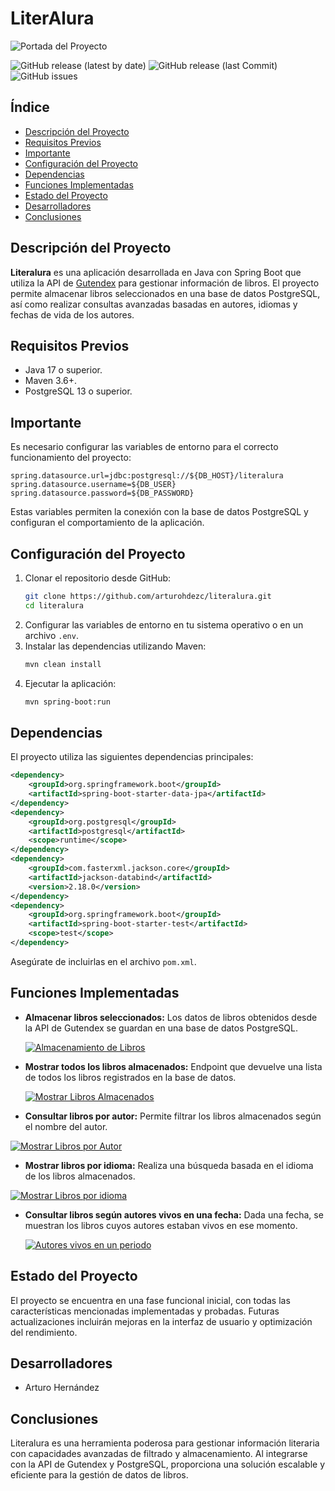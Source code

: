 # LiterAlura


![Portada del Proyecto](https://www.sydle.com/blog/assets/post/biblioteca-digital-63e521409e3c274f1050e336/capa%20biblioteca%20digital.png) 


![GitHub release (latest by date)](https://img.shields.io/github/v/release/usuario/literalura)
![GitHub release (last Commit)](https://img.shields.io/badge/last_commit-15%2F12%2F2024-brightgreen)
![GitHub issues](https://img.shields.io/github/issues/usuario/literalura)


## Índice

- [Descripción del Proyecto](#descripción-del-proyecto)
- [Requisitos Previos](#requisitos-previos)
- [Importante](#importante)
- [Configuración del Proyecto](#configuración-del-proyecto)
- [Dependencias](#dependencias)
- [Funciones Implementadas](#funciones-implementadas)
- [Estado del Proyecto](#estado-del-proyecto)
- [Desarrolladores](#desarrolladores)
- [Conclusiones](#conclusiones)

## Descripción del Proyecto

**Literalura** es una aplicación desarrollada en Java con Spring Boot que utiliza la API de [Gutendex](https://gutendex.com) para gestionar información de libros. El proyecto permite almacenar libros seleccionados en una base de datos PostgreSQL, así como realizar consultas avanzadas basadas en autores, idiomas y fechas de vida de los autores.

## Requisitos Previos

- Java 17 o superior.
- Maven 3.6+.
- PostgreSQL 13 o superior.

## Importante

Es necesario configurar las variables de entorno para el correcto funcionamiento del proyecto:

```properties
spring.datasource.url=jdbc:postgresql://${DB_HOST}/literalura
spring.datasource.username=${DB_USER}
spring.datasource.password=${DB_PASSWORD}
```

Estas variables permiten la conexión con la base de datos PostgreSQL y configuran el comportamiento de la aplicación.

## Configuración del Proyecto

1. Clonar el repositorio desde GitHub:
   ```bash
   git clone https://github.com/arturohdezc/literalura.git
   cd literalura
   ```
2. Configurar las variables de entorno en tu sistema operativo o en un archivo `.env`.
3. Instalar las dependencias utilizando Maven:
   ```bash
   mvn clean install
   ```
4. Ejecutar la aplicación:
   ```bash
   mvn spring-boot:run
   ```

## Dependencias

El proyecto utiliza las siguientes dependencias principales:

```xml
<dependency>
    <groupId>org.springframework.boot</groupId>
    <artifactId>spring-boot-starter-data-jpa</artifactId>
</dependency>
<dependency>
    <groupId>org.postgresql</groupId>
    <artifactId>postgresql</artifactId>
    <scope>runtime</scope>
</dependency>
<dependency>
    <groupId>com.fasterxml.jackson.core</groupId>
    <artifactId>jackson-databind</artifactId>
    <version>2.18.0</version>
</dependency>
<dependency>
    <groupId>org.springframework.boot</groupId>
    <artifactId>spring-boot-starter-test</artifactId>
    <scope>test</scope>
</dependency>
```

Asegúrate de incluirlas en el archivo `pom.xml`.

## Funciones Implementadas

- **Almacenar libros seleccionados:**
  Los datos de libros obtenidos desde la API de Gutendex se guardan en una base de datos PostgreSQL.
  
  [![Almacenamiento de Libros](https://img.freepik.com/vector-gratis/diseno-maqueta-plantilla-reproductor-video-negro_1017-36895.jpg)](https://drive.google.com/file/d/1svm_F9eaUIlpye1da3CwOg5A3aiMkhdP/view?usp=share_link)

- **Mostrar todos los libros almacenados:**
  Endpoint que devuelve una lista de todos los libros registrados en la base de datos.
  
  [![Mostrar Libros Almacenados](https://img.freepik.com/vector-gratis/diseno-maqueta-plantilla-reproductor-video-negro_1017-36895.jpg)](https://drive.google.com/file/d/1Xkfa7qvyUGVi1W3oSuHUinclB3nr-gor/view?usp=share_link)

- **Consultar libros por autor:**
  Permite filtrar los libros almacenados según el nombre del autor.
  
 [ ![Mostrar Libros por Autor](https://img.freepik.com/vector-gratis/diseno-maqueta-plantilla-reproductor-video-negro_1017-36895.jpg)](https://drive.google.com/file/d/1f_iTCh1X9lfDkJaN_oKQpm04ECWEuJWx/view?usp=share_link)

- **Mostrar libros por idioma:**
  Realiza una búsqueda basada en el idioma de los libros almacenados.
  
 [ ![Mostrar Libros por idioma](https://img.freepik.com/vector-gratis/diseno-maqueta-plantilla-reproductor-video-negro_1017-36895.jpg)](https://drive.google.com/file/d/1Bi1qpAHAttdVFEFmAE_jmYrzmQ2v5E8o/view?usp=share_link)

- **Consultar libros según autores vivos en una fecha:**
  Dada una fecha, se muestran los libros cuyos autores estaban vivos en ese momento.
  
  [![Autores vivos en un periodo](https://img.freepik.com/vector-gratis/diseno-maqueta-plantilla-reproductor-video-negro_1017-36895.jpg)](https://drive.google.com/file/d/1Bi1qpAHAttdVFEFmAE_jmYrzmQ2v5E8o/view?usp=share_link)

## Estado del Proyecto

El proyecto se encuentra en una fase funcional inicial, con todas las características mencionadas implementadas y probadas. Futuras actualizaciones incluirán mejoras en la interfaz de usuario y optimización del rendimiento.

## Desarrolladores

- Arturo Hernández

## Conclusiones

Literalura es una herramienta poderosa para gestionar información literaria con capacidades avanzadas de filtrado y almacenamiento. Al integrarse con la API de Gutendex y PostgreSQL, proporciona una solución escalable y eficiente para la gestión de datos de libros.
